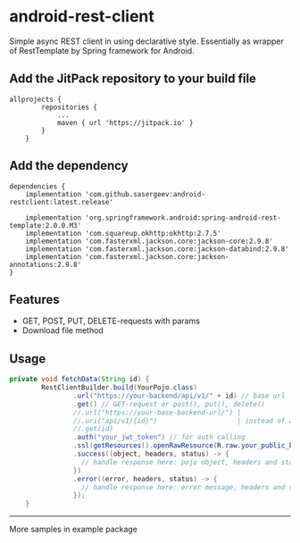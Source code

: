 # android-rest-client
Simple async REST client in using declarative style. Essentially as wrapper of RestTemplate by Spring framework for Android.

## Add the JitPack repository to your build file
```
allprojects {
		repositories {
			...
			maven { url 'https://jitpack.io' }
		}
	}
```

## Add the dependency
```
dependencies {
    implementation 'com.github.sasergeev:android-restclient:latest.release'
    
    implementation 'org.springframework.android:spring-android-rest-template:2.0.0.M3'
    implementation 'com.squareup.okhttp:okhttp:2.7.5'
    implementation 'com.fasterxml.jackson.core:jackson-core:2.9.8'
    implementation 'com.fasterxml.jackson.core:jackson-databind:2.9.8'
    implementation 'com.fasterxml.jackson.core:jackson-annotations:2.9.8'
}
```

## Features
- GET, POST, PUT, DELETE-requests with params
- Download file method

## Usage
```java
private void fetchData(String id) {
        RestClientBuilder.build(YourPojo.class)
                .url("https://your-backend/api/v1/" + id) // base url
                .get() // GET-request or post(), put(), delete()
                //.url("https://your-base-backend-url/") |
                //.uri("api/v1/{id}")                    | instead of above
                //.get(id)
                .auth("your_jwt_token") // for auth calling
                .ssl(getResources().openRawResource(R.raw.your_public_key)) // for https calling|
                .success((object, headers, status) -> {
                  // handle response here: pojo object, headers and status code 2xx
                })
                .error((error, headers, status) -> {
                  // handle response here: error message, headers and status code 4xx or 5xx
                });
    }
```
-------------------------------
More samples in example package
